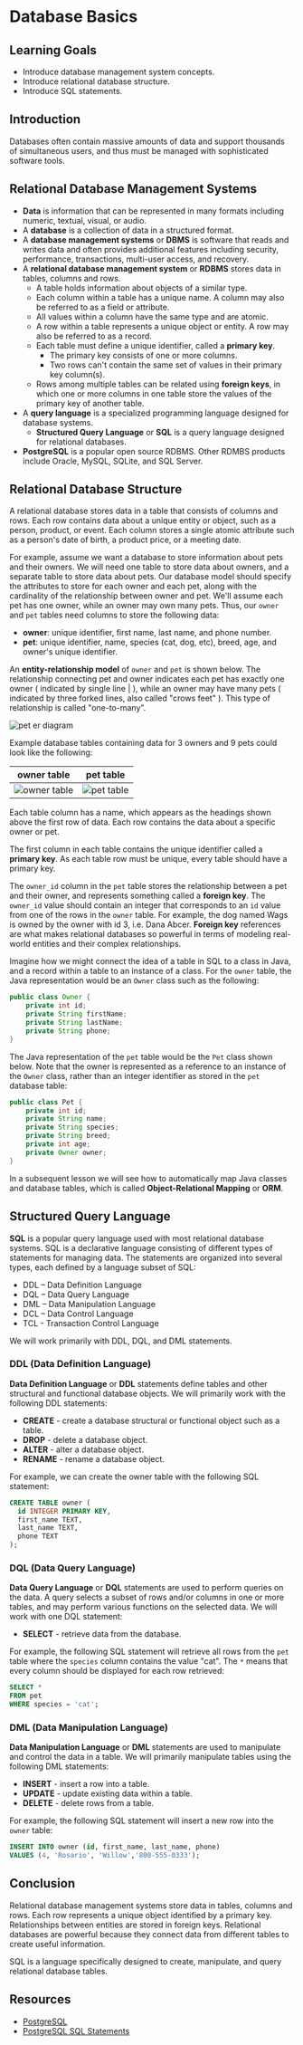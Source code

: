 # Database Basics

## Learning Goals

- Introduce database management system concepts.
- Introduce relational database structure.
- Introduce SQL statements.

## Introduction

Databases often contain massive amounts of data and support thousands
of simultaneous users, and thus must be managed with sophisticated software tools.


## Relational Database Management Systems

- **Data** is information that can be represented in many formats
  including numeric, textual, visual, or audio.
- A **database** is a collection of data in a structured format.
- A **database management systems** or **DBMS** is software that reads and writes data
  and often provides additional features including security, performance, transactions, multi-user access, and recovery. 
- A **relational database management system** or **RDBMS** stores data in tables, columns and rows.
  - A table holds information about objects of a similar type.
  - Each column within a table has a unique name.  A column may also be referred to as a field or attribute.
  - All values within a column have the same type and are atomic.
  - A row within a table represents a unique object or entity.  A row may also be referred to as a record.
  - Each table must define a unique identifier, called a **primary key**. 
    - The primary key consists of one or more columns.
    - Two rows can't contain the same set of values in their primary key column(s).
  - Rows among multiple tables can be related using **foreign keys**, in which one or more columns in
    one table store the values of the primary key of another table.
- A **query language** is a specialized programming language designed for database systems.
  - **Structured Query Language** or **SQL** is a query language designed for relational databases.
- **PostgreSQL** is a popular open source RDBMS.  Other RDMBS products include Oracle, MySQL, SQLite, and SQL Server.

## Relational Database Structure

A relational database stores data in a table that consists of
columns and rows.  Each row contains data about a unique
entity or object, such as a person, product, or event.
Each column stores a single atomic attribute
such as a person's date of birth, a product price, or a meeting date.

For example, assume we want a database to store information about
pets and their owners.  We will need one table to store data about
owners, and a separate table to store data about pets.
Our database model should specify the attributes
to store for each owner and each pet, along with the cardinality of the
relationship between owner and pet. We'll assume each pet has one owner,
while an owner may own many pets.   Thus, our `owner` and `pet` tables
need columns to store the following data:

- **owner**: unique identifier, first name, last name, and phone number.
- **pet**: unique identifier, name, species (cat, dog, etc), breed, age, and owner's unique identifier.

An **entity-relationship model** of `owner` and `pet` is shown below.  The relationship connecting
pet and owner indicates each pet has exactly one owner ( indicated by single line | ),
while an owner may have many pets ( indicated by three forked lines, also called "crows feet" ).
This type of relationship is called "one-to-many".

![pet er diagram](https://curriculum-content.s3.amazonaws.com/6036/database-basics/pet_erd.png)


Example database tables containing data for 3 owners and 9 pets could look like the following:

| owner table                                                                                      | pet  table                                                                                   |
|--------------------------------------------------------------------------------------------------|----------------------------------------------------------------------------------------------|
| ![owner table](https://curriculum-content.s3.amazonaws.com/6036/database-basics/owner_table.png) | ![pet table](https://curriculum-content.s3.amazonaws.com/6036/database-basics/pet_table.png) |

Each table column has a name, which appears as the headings shown above the first row of data.
Each row contains the data about a specific owner or pet.

The first column in each table contains the unique identifier
called a **primary key**.  As each table row must be unique, every table 
should have a primary key.

The `owner_id` column in the `pet` table stores the relationship
between a pet and their owner, and represents something called a **foreign key**.
The `owner_id` value should contain an integer that corresponds to an `id` value
from one of the rows in the `owner` table.  For example, the dog named Wags
is owned by the owner with id 3, i.e. Dana Abcer.  **Foreign key** references
are what makes relational databases so powerful in terms of modeling
real-world entities and their complex relationships.

Imagine how we might connect the idea of a table
in SQL to a class in Java, and a record within a
table to an instance of a class.
For the `owner` table, the Java representation would be an `Owner` class such as the following:

```java
public class Owner {
    private int id;
    private String firstName;
    private String lastName;
    private String phone;
}
```

The Java representation of the `pet` table would be the `Pet` class shown below.  Note
that the owner is represented as a reference to an instance of the `Owner` class,
rather than an integer identifier as stored in the `pet` database table:

```java
public class Pet {
    private int id;
    private String name;
    private String species;
    private String breed;
    private int age;
    private Owner owner;
}
```

In a subsequent lesson we will see how to automatically map Java classes
and database tables, which is called **Object-Relational Mapping** or **ORM**.

## Structured Query Language

**SQL** is a popular query language used with most relational database systems.
SQL is a declarative language consisting of different types of statements
for managing data.  The statements are organized into several types,
each defined by a language subset of SQL:

- DDL – Data Definition Language
- DQL – Data Query Language
- DML – Data Manipulation Language
- DCL – Data Control Language
- TCL - Transaction Control Language

We will work primarily with DDL, DQL, and DML statements.

### DDL (Data Definition Language)

**Data Definition Language** or **DDL** statements define tables
and other structural and functional database objects.
We will primarily work with the following DDL statements:

- **CREATE** - create a database structural or functional object such as a table.
- **DROP** - delete a database object.
- **ALTER** - alter a database object.
- **RENAME** - rename a database object.

For example, we can create the owner table with the following SQL statement:

```sql
CREATE TABLE owner (
  id INTEGER PRIMARY KEY,
  first_name TEXT,
  last_name TEXT,
  phone TEXT
);
```

### DQL (Data Query Language) 

**Data Query Language** or **DQL** statements are used to perform queries on the data.
A query selects a subset of rows and/or columns in one or more tables, and may
perform various functions on the selected data. We will work with one DQL statement:

- **SELECT** - retrieve data from the database.

For example, the following SQL statement will retrieve all rows
from the `pet` table where the `species` column contains the value "cat".
The `*` means that every column should be displayed for each row retrieved:


```sql
SELECT *
FROM pet
WHERE species = 'cat';
```


### DML (Data Manipulation Language)

**Data Manipulation Language** or **DML** statements are used to manipulate
and control the data in a table.
We will primarily manipulate tables using the following DML statements:

- **INSERT** - insert a row into a table.
- **UPDATE** - update existing data within a table.
- **DELETE** - delete rows from a table.

For example, the following SQL statement will insert a new row
into the `owner` table:

```sql
INSERT INTO owner (id, first_name, last_name, phone)
VALUES (4, 'Rosario', 'Willow','800-555-0333');
```


## Conclusion

Relational database management systems store data in tables, columns and rows.
Each row represents a unique object identified
by a primary key.  Relationships between entities are stored in foreign keys.
Relational databases are powerful because they connect
data from different tables to create useful information.

SQL is a language specifically designed to create, manipulate, and query
relational database tables.  

## Resources

- [PostgreSQL](https://www.postgresql.org/)  
- [PostgreSQL SQL Statements](https://www.postgresql.org/docs/current/sql-commands.html)
